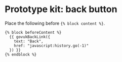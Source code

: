 # Prototype kit: back button

Place the following before ```{% block content %}```.

```
{% block beforeContent %}
  {{ govukBackLink({
    text: "Back",
    href: "javascript:history.go(-1)"
  }) }}
{% endblock %}
```

